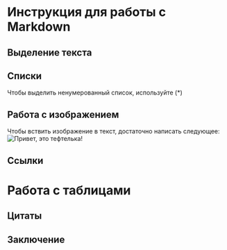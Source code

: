 # Инструкция для работы с Markdown

## Выделение текста

## Списки

Чтобы выделить ненумерованный список, используйте (*)

## Работа с изображением

Чтобы вствить изображение в текст, достаточно написать следующее:
![Привет, это тефтелька!](lotocat2.jpg)

## Ссылки

# Работа с таблицами

## Цитаты

## Заключение